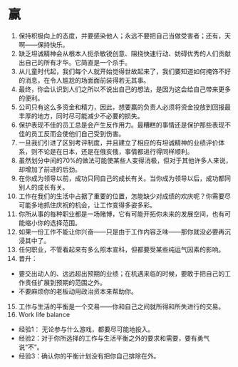 # 赢
1. 保持积极向上的态度，并要感染他人；永远不要把自己当做受害者；还有，天啊——保持快乐。
2. 缺乏坦诚精神会从根本人扼杀敏锐创意、阻挠快速行动、妨碍优秀的人们贡献出自己的所有才华。它简直是一个杀手。
3. 从儿童时代起，我们每个人就开始觉得世故起来了，我们要知道如何掩饰不好的消息，在令人尴尬的场面面前装得若无其事。
4. 最终，你会认识到人们之所以不说出自己的想法，是因为这会给自己带来更多的便利。
5. 公司只有这么多资金和精力，因此，想要赢的负责人必须将资金投放到回报最丰厚的地方，同时尽可能减少不必要的损失。
6. 保护表现不佳的员工总是会产生反作用力。最糟糕的事情还是保护那些表现不佳的员工反而会使他们自己受到伤害。
7. 一旦我们引进了区别考评制度，并且建立了相应的有坦诚精神的业绩评价体系，则不论是在日本，还是在俄亥俄，事情都进行得同样顺利。
8. 虽然划分中间的70%的做法可能使某些人变得消极，但对于其他许多人来说，却增加了前进的后劲。
9. 在你成为领导以前，成功只同自己的成长有关。当你成为领导以后，成功都同别人的成长有关。
10. 工作在我们的生活中占据了重要的位置，怎能缺少对成绩的欢庆呢？你需要尽可能多地抓住庆祝的机会，让工作变得多姿多彩。
11. 你所从事的每种职业都是一场赌博，它有可能开拓你未来的发展空间，也有可能缩小你的选择范围。
12. 如果一份工作不能让你兴奋——只是由于工作内容乏味——那你就没必要再沉浸其中了。
13. 任何职业，不管看起来有多么照本宣科，但都要受某些纯运气因素的影响。
14. 晋升：
  - 要交出动人的、远远超出预期的业绩；在机遇来临的时候，要敢于把自己的工作责任扩展到预期的范围之外。
  - 不要麻烦你的老板动用政治资本来帮助你。
 
15. 工作与生活的平衡是一个交易——你和自己之间就所得和所失进行的交易。
16. Work life balance
  - 经验1： 无论参与什么游戏，都要尽可能地投入。
  - 经验2：对于你所选择的工作与生活平衡之外的要求和需要，要有勇气说“不”。
  - 经验3：确认你的平衡计划没有把你自己排除在外。
